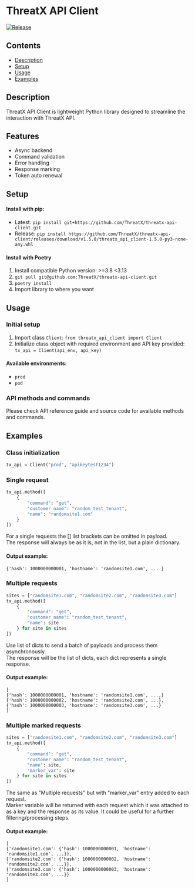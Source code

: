 # ThreatX API Client
[![Release](https://img.shields.io/github/release/ThreatX/threatx-api-client?label=release)](https://github.com/ThreatX/threatx-api-client/releases)

## Contents
- [Description](#description)
- [Setup](#setup)
- [Usage](#usage)
- [Examples](#examples)

## Description
ThreatX API Client is lightweight Python library designed to streamline the
interaction with ThreatX API.

## Features
- Async backend
- Command validation
- Error handling
- Response marking
- Token auto renewal

## Setup
#### Install with pip:
- Latest: `pip install git+https://github.com/ThreatX/threatx-api-client.git`
- Release: `pip install https://github.com/ThreatX/threatx-api-client/releases/download/v1.5.0/threatx_api_client-1.5.0-py3-none-any.whl`

#### Install with Poetry
1. Install compatible Python version: >=3.8 <3.13
2. `git pull git@github.com:ThreatX/threatx-api-client.git`
3. `poetry install`
4. Import library to where you want

## Usage
### Initial setup
1. Import class `Client`: `from threatx_api_client import Client`
2. Initialize class object with required environment and API key provided: `tx_api = Client(api_env, api_key)`

#### Available environments:
- `prod`
- `pod`

### API methods and commands
Please check API reference guide and source code for available methods and commands.

## Examples
### **Class initialization**
```python
tx_api = Client("prod", "apikeytest1234")
```

### **Single request**
```python
tx_api.method([
    {
        "command": "get",
        "customer_name": "random_test_tenant",
        "name": "randomsite1.com"
    }
])
```
For a single requests the [] list brackets can be omitted in payload.  
The response will always be as it is, not in the list, but a plain dictionary.

#### Output example:
```
{'hash': 1000000000001, 'hostname': 'randomsite1.com', ... }
```

### **Multiple requests**
```python
sites = ["randomsite1.com", "randomsite2.com", "randomsite3.com"]
tx_api.method([
    {
        "command": "get",
        "customer_name": "random_test_tenant",
        "name": site
    } for site in sites
])
```
Use list of dicts to send a batch of payloads and process them asynchronously.  
The response will be the list of dicts, each dict represents a single response.

#### Output example:
```
[
{'hash': 1000000000001, 'hostname': 'randomsite1.com', ...,}
{'hash': 1000000000002, 'hostname': 'randomsite2.com', ...},
{'hash': 1000000000003, 'hostname': 'randomsite3.com', ...}
]
```

### **Multiple marked requests**
```python
sites = ["randomsite1.com", "randomsite2.com", "randomsite3.com"]
tx_api.method([
    {
        "command": "get",
        "customer_name": "random_test_tenant",
        "name": site,
        "marker_var": site
    } for site in sites
])
```
The same as "Multiple requests" but with "marker_var" entry added to each request.  
Marker variable will be returned with each request which it was attached to as a key and the response as its value. It could be useful for a further filtering/processing steps.

#### Output example:
```
[
{'randomsite1.com': {'hash': 1000000000001, 'hostname': 'randomsite1.com', ...}},
{'randomsite2.com': {'hash': 1000000000002, 'hostname': 'randomsite2.com', ...}},
{'randomsite3.com': {'hash': 1000000000003, 'hostname': 'randomsite3.com', ...}}
]
```
